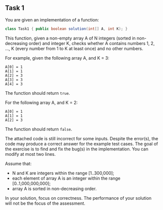 ## Task 1

You are given an implementation of a function:

```java
class Task1 { public boolean solution(int[] A, int K); }
```

This function, given a non-empty array A of N integers (sorted in non-decreasing order) and integer K, checks whether A contains numbers 1, 2, ..., K (every number from 1 to K at least once) and no other numbers.

For example, given the following array A, and K = 3:

```
A[0] = 1  
A[1] = 1  
A[2] = 3  
A[3] = 3  
A[4] = 3  
```

The function should return `true`.

For the following array A, and K = 2:

```
A[0] = 1  
A[1] = 1  
A[2] = 3  
```

The function should return `false`.

The attached code is still incorrect for some inputs. Despite the error(s), the code may produce a correct answer for the example test cases. The goal of the exercise is to find and fix the bug(s) in the implementation. You can modify at most two lines.

Assume that:
- N and K are integers within the range [1..300,000];
- each element of array A is an integer within the range [0..1,000,000,000];
- array A is sorted in non-decreasing order.

In your solution, focus on correctness. The performance of your solution will not be the focus of the assessment.
